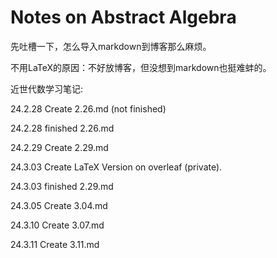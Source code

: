 # Notes on Abstract Algebra

先吐槽一下，怎么导入markdown到博客那么麻烦。

不用LaTeX的原因：不好放博客，但没想到markdown也挺难蚌的。

近世代数学习笔记:

24.2.28 Create 2.26.md (not finished)

24.2.28 finished 2.26.md

24.2.29 Create 2.29.md

24.3.03 Create LaTeX Version on overleaf (private).

24.3.03 finished 2.29.md

24.3.05 Create 3.04.md

24.3.10 Create 3.07.md

24.3.11 Create 3.11.md
